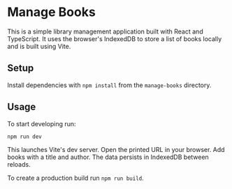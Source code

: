 # Manage Books

This is a simple library management application built with React and TypeScript.
It uses the browser's IndexedDB to store a list of books locally and is built using Vite.

## Setup
Install dependencies with `npm install` from the `manage-books` directory.

## Usage
To start developing run:

```
npm run dev
```

This launches Vite's dev server. Open the printed URL in your browser.
Add books with a title and author. The data persists in IndexedDB between reloads.

To create a production build run `npm run build`.
